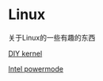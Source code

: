 # Linux

关于Linux的一些有趣的东西

[DIY kernel](diy_kernel/readme.md)

[Intel powermode](intel_powermode/note.md)
